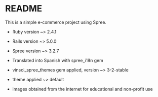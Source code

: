 # README

This is a simple e-commerce project using Spree.


* Ruby version ~> 2.4.1

* Rails version ~> 5.0.0

* Spree version ~> 3.2.7

* Translated into Spanish with spree_i18n gem

* vinsol_spree_themes gem applied, version ~> 3-2-stable

* theme applied ~> default

* images obtained from the internet for educational and non-profit use
